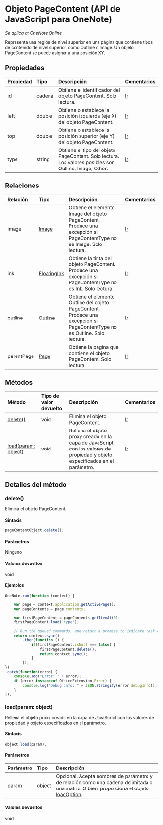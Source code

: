 # <a name="pagecontent-object-(javascript-api-for-onenote)"></a>Objeto PageContent (API de JavaScript para OneNote)

_Se aplica a: OneNote Online_  


Representa una región de nivel superior en una página que contiene tipos de contenido de nivel superior, como Outline o Image. Un objeto PageContent se puede asignar a una posición XY.

## <a name="properties"></a>Propiedades

| Propiedad     | Tipo   |Descripción|Comentarios|
|:---------------|:--------|:----------|:-------|
|id|cadena|Obtiene el identificador del objeto PageContent. Solo lectura.|[Ir](https://github.com/OfficeDev/office-js-docs/issues/new?title=OneNote-pageContent-id)|
|left|double|Obtiene o establece la posición izquierda (eje X) del objeto PageContent.|[Ir](https://github.com/OfficeDev/office-js-docs/issues/new?title=OneNote-pageContent-left)|
|top|double|Obtiene o establece la posición superior (eje Y) del objeto PageContent.|[Ir](https://github.com/OfficeDev/office-js-docs/issues/new?title=OneNote-pageContent-top)|
|type|string|Obtiene el tipo del objeto PageContent. Solo lectura. Los valores posibles son: Outline, Image, Other.|[Ir](https://github.com/OfficeDev/office-js-docs/issues/new?title=OneNote-pageContent-type)|

## <a name="relationships"></a>Relaciones
| Relación | Tipo   |Descripción| Comentarios|
|:---------------|:--------|:----------|:-------|
|image|[Image](image.md)|Obtiene el elemento Image del objeto PageContent. Produce una excepción si PageContentType no es Image. Solo lectura.|[Ir](https://github.com/OfficeDev/office-js-docs/issues/new?title=OneNote-pageContent-image)|
|ink|[FloatingInk](floatingink.md)|Obtiene la tinta del objeto PageContent. Produce una excepción si PageContentType no es Ink. Solo lectura.|[Ir](https://github.com/OfficeDev/office-js-docs/issues/new?title=OneNote-pageContent-ink)|
|outline|[Outline](outline.md)|Obtiene el elemento Outline del objeto PageContent. Produce una excepción si PageContentType no es Outline. Solo lectura.|[Ir](https://github.com/OfficeDev/office-js-docs/issues/new?title=OneNote-pageContent-outline)|
|parentPage|[Page](page.md)|Obtiene la página que contiene el objeto PageContent. Solo lectura.|[Ir](https://github.com/OfficeDev/office-js-docs/issues/new?title=OneNote-pageContent-parentPage)|

## <a name="methods"></a>Métodos

| Método           | Tipo de valor devuelto    |Descripción| Comentarios|
|:---------------|:--------|:----------|:-------|
|[delete()](#delete)|void|Elimina el objeto PageContent.|[Ir](https://github.com/OfficeDev/office-js-docs/issues/new?title=OneNote-pageContent-delete)|
|[load(param: object)](#loadparam-object)|void|Rellena el objeto proxy creado en la capa de JavaScript con los valores de propiedad y objeto especificados en el parámetro.|[Ir](https://github.com/OfficeDev/office-js-docs/issues/new?title=OneNote-pageContent-load)|

## <a name="method-details"></a>Detalles del método


### <a name="delete()"></a>delete()
Elimina el objeto PageContent.

#### <a name="syntax"></a>Sintaxis
```js
pageContentObject.delete();
```

#### <a name="parameters"></a>Parámetros
Ninguno

#### <a name="returns"></a>Valores devueltos
void

#### <a name="examples"></a>Ejemplos
```js
OneNote.run(function (context) {

    var page = context.application.getActivePage();
    var pageContents = page.contents;

    var firstPageContent = pageContents.getItemAt(0);
    firstPageContent.load('type');

    // Run the queued commands, and return a promise to indicate task completion.
    return context.sync()
        .then(function () {
            if(firstPageContent.isNull === false) {
                firstPageContent.delete();
                return context.sync();
            }
        });
})
.catch(function(error) {
    console.log("Error: " + error);
    if (error instanceof OfficeExtension.Error) {
        console.log("Debug info: " + JSON.stringify(error.debugInfo));
    }
});
```
### <a name="load(param:-object)"></a>load(param: object)
Rellena el objeto proxy creado en la capa de JavaScript con los valores de propiedad y objeto especificados en el parámetro.

#### <a name="syntax"></a>Sintaxis
```js
object.load(param);
```

#### <a name="parameters"></a>Parámetros
| Parámetro    | Tipo   |Descripción|
|:---------------|:--------|:----------|
|param|object|Opcional. Acepta nombres de parámetro y de relación como una cadena delimitada o una matriz. O bien, proporciona el objeto [loadOption](loadoption.md).|

#### <a name="returns"></a>Valores devueltos
void
